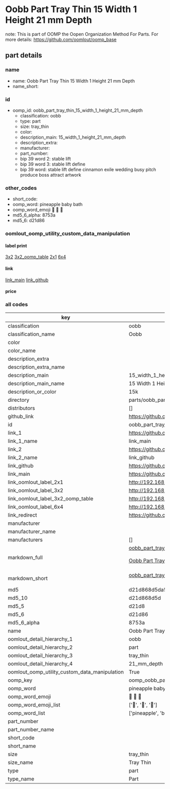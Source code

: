 # Oobb Part Tray Thin 15 Width 1 Height 21 mm Depth  

note: This is part of OOMP the Oopen Organization Method For Parts. For more details: https://github.com/oomlout/oomp_base

##  part details
  







### name
* name: Oobb Part Tray Thin 15 Width 1 Height 21 mm Depth
* name_short: 
### id
* oomp_id: oobb_part_tray_thin_15_width_1_height_21_mm_depth
  * classification: oobb
  * type: part
  * size: tray_thin
  * color: 
  * description_main: 15_width_1_height_21_mm_depth
  * description_extra: 
  * manufacturer: 
  * part_number: 
  * bip 39 word 2: stable lift
  * bip 39 word 3: stable lift define
  * bip 39 word: stable lift define cinnamon exile wedding busy pitch produce boss attract artwork

### other_codes
* short_code: 
* oomp_word: pineapple baby bath
* oomp_word_emoji :pineapple: :baby: :bath:
* md5_6_alpha: 8753a
* md5_6: d21d86






### oomlout_oomp_utility_custom_data_manipulation
#### label print
[3x2](http://192.168.1.245:1112/?label=oomp%208753a)
[3x2_oomp_table](http://192.168.1.108:1112/?label=oomp%208753a)
[2x1](http://192.168.1.242:1112/?label=oomp%208753a)
[6x4](http://192.168.1.55:1112/?label=oomp%208753a)    

#### link

[link_main](https://github.com/oomlout/oomlout_oomp_version_1_messy/tree/main/parts/oobb_part_tray_thin_15_width_1_height_21_mm_depth) [link_github](https://github.com/oomlout/oomlout_oomp_version_1_messy/tree/main/parts/oobb_part_tray_thin_15_width_1_height_21_mm_depth)                             

#### price







### all codes 
| key | value |  
| --- | --- |  
| classification | oobb |  
| classification_name | Oobb |  
| color |  |  
| color_name |  |  
| description_extra |  |  
| description_extra_name |  |  
| description_main | 15_width_1_height_21_mm_depth |  
| description_main_name | 15 Width 1 Height 21 mm Depth |  
| description_or_color | 15k |  
| directory | parts/oobb_part_tray_thin_15_width_1_height_21_mm_depth |  
| distributors | [] |  
| github_link | https://github.com/oomlout/oomlout_oomp_part_src/tree/main/parts/oobb_part_tray_thin_15_width_1_height_21_mm_depth |  
| id | oobb_part_tray_thin_15_width_1_height_21_mm_depth |  
| link_1 | https://github.com/oomlout/oomlout_oomp_version_1_messy/tree/main/parts/oobb_part_tray_thin_15_width_1_height_21_mm_depth |  
| link_1_name | link_main |  
| link_2 | https://github.com/oomlout/oomlout_oomp_version_1_messy/tree/main/parts/oobb_part_tray_thin_15_width_1_height_21_mm_depth |  
| link_2_name | link_github |  
| link_github | https://github.com/oomlout/oomlout_oomp_version_1_messy/tree/main/parts/oobb_part_tray_thin_15_width_1_height_21_mm_depth |  
| link_main | https://github.com/oomlout/oomlout_oomp_version_1_messy/tree/main/parts/oobb_part_tray_thin_15_width_1_height_21_mm_depth |  
| link_oomlout_label_2x1 | http://192.168.1.242:1112/?label=oomp%208753a |  
| link_oomlout_label_3x2 | http://192.168.1.245:1112/?label=oomp%208753a |  
| link_oomlout_label_3x2_oomp_table | http://192.168.1.108:1112/?label=oomp%208753a |  
| link_oomlout_label_6x4 | http://192.168.1.55:1112/?label=oomp%208753a |  
| link_redirect | https://github.com/oomlout/oomlout_oomp_version_1_messy/tree/main/parts/oobb_part_tray_thin_15_width_1_height_21_mm_depth |  
| manufacturer |  |  
| manufacturer_name |  |  
| manufacturers | [] |  
| markdown_full | [oobb_part_tray_thin_15_width_1_height_21_mm_depth](none)<br>[](none)<br>[Oobb Part Tray Thin 15 Width 1 Height 21 Mm Depth](none)<br><br> |  
| markdown_short | [oobb_part_tray_thin_15_width_1_height_21_mm_depth](none)<br><br> |  
| md5 | d21d868d5da583e7e3a7d29073205e9e |  
| md5_10 | d21d868d5d |  
| md5_5 | d21d8 |  
| md5_6 | d21d86 |  
| md5_6_alpha | 8753a |  
| name | Oobb Part Tray Thin 15 Width 1 Height 21 mm Depth |  
| oomlout_detail_hierarchy_1 | oobb |  
| oomlout_detail_hierarchy_2 | part |  
| oomlout_detail_hierarchy_3 | tray_thin |  
| oomlout_detail_hierarchy_4 | 21_mm_depth |  
| oomlout_oomp_utility_custom_data_manipulation | True |  
| oomp_key | oomp_oobb_part_tray_thin_15_width_1_height_21_mm_depth |  
| oomp_word | pineapple baby bath |  
| oomp_word_emoji | :pineapple: :baby: :bath: |  
| oomp_word_emoji_list | [':pineapple:', ':baby:', ':bath:'] |  
| oomp_word_list | ['pineapple', 'baby', 'bath'] |  
| part_number |  |  
| part_number_name |  |  
| short_code |  |  
| short_name |  |  
| size | tray_thin |  
| size_name | Tray Thin |  
| type | part |  
| type_name | Part |  
